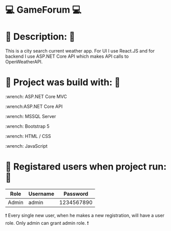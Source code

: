 # :computer: GameForum :computer:

# :notebook_with_decorative_cover: Description: :notebook_with_decorative_cover:
This is a city search current weather app. For UI I use React.JS and for backend I use ASP.NET Core API which makes API calls to OpenWeatherAPI.

# :hammer: Project was build with: :wrench:
<p> :wrench: ASP.NET Core MVC </p>
<p> :wrench:ASP.NET Core API </p>
<p> :wrench: MSSQL Server </p>
<p> :wrench: Bootstrap 5 </p>
<p> :wrench: HTML / CSS </p>
<p> :wrench: JavaScript </p>

# :man: Registared users when project run: :woman:

| Role | Username | Password |
| ---- | -------- | -------- |
| Admin | admin    | 1234567890 |

:heavy_exclamation_mark: Every single new user, when he makes a new registration, will have a user role. Only admin can grant admin role. :heavy_exclamation_mark:




